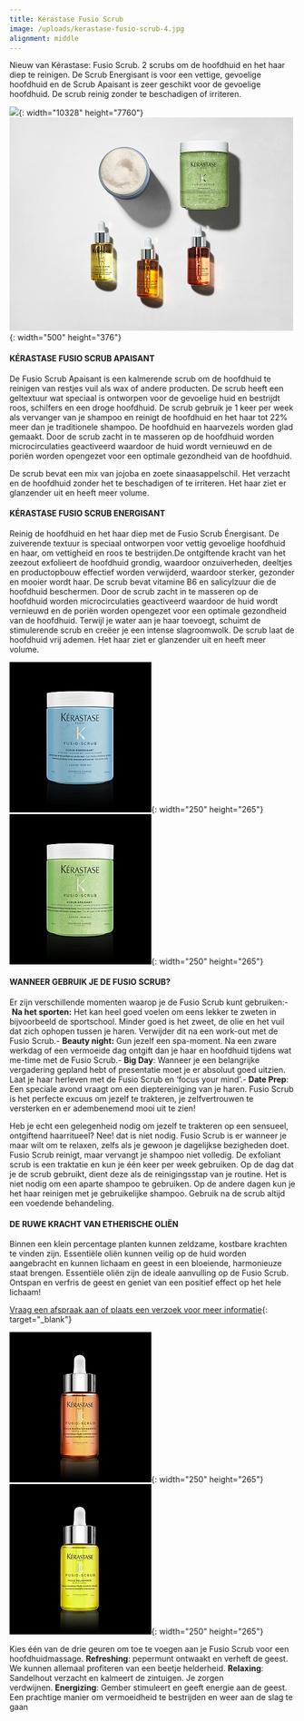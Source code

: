 ```yaml
---
title: Kérastase Fusio Scrub
image: /uploads/kerastase-fusio-scrub-4.jpg
alignment: middle
---
```


Nieuw van K&eacute;rastase: Fusio Scrub. 2 scrubs om de hoofdhuid en het haar diep te reinigen. De Scrub Energisant is voor een vettige, gevoelige hoofdhuid en de Scrub Apaisant is zeer geschikt voor de gevoelige hoofdhuid. De scrub reinig zonder te beschadigen of irriteren.&nbsp;&nbsp;

![](/uploads/fusio-scrub-6.jpg){: width="10328" height="7760"}![](/uploads/kerastase-fusio-scrub.jpg){: width="500" height="376"}

#### K&Eacute;RASTASE FUSIO SCRUB APAISANT

De Fusio Scrub Apaisant is een kalmerende scrub om de hoofdhuid te reinigen van restjes vuil als wax of andere producten. De scrub heeft een geltextuur wat speciaal is ontworpen voor de gevoelige huid en bestrijdt roos, schilfers en een droge hoofdhuid. De scrub gebruik je 1 keer per week als vervanger van je shampoo en reinigt de hoofdhuid en het haar tot 22% meer dan je traditionele shampoo. De hoofdhuid en haarvezels worden glad gemaakt. Door de scrub zacht in te masseren op de hoofdhuid worden microcirculaties geactiveerd waardoor de huid wordt vernieuwd en de pori&euml;n worden opengezet voor een optimale gezondheid van de hoofdhuid.

De scrub bevat een mix van jojoba en zoete sinaasappelschil. Het verzacht en de hoofdhuid zonder het te beschadigen of te irriteren. Het haar ziet er glanzender uit en heeft meer volume.

#### K&Eacute;RASTASE FUSIO SCRUB ENERGISANT

Reinig de hoofdhuid en het haar diep met de Fusio Scrub &Eacute;nergisant. De zuiverende textuur is speciaal ontworpen voor vettig gevoelige hoofdhuid en haar, om vettigheid en roos te bestrijden.De ontgiftende kracht van het zeezout exfolieert de hoofdhuid grondig, waardoor onzuiverheden, deeltjes en productopbouw effectief worden verwijderd, waardoor sterker, gezonder en mooier wordt haar. De scrub bevat vitamine B6 en salicylzuur die de hoofdhuid beschermen. Door de scrub zacht in te masseren op de hoofdhuid worden microcirculaties geactiveerd waardoor de huid wordt vernieuwd en de pori&euml;n worden opengezet voor een optimale gezondheid van de hoofdhuid. Terwijl je water aan je haar toevoegt, schuimt de stimulerende scrub en cre&euml;er je een intense slagroomwolk. De scrub laat de hoofdhuid vrij ademen. Het haar ziet er glanzender uit en heeft meer volume.&nbsp;

![](/uploads/kerastase-scrub-energisant.jpg){: width="250" height="265"}![](/uploads/kerastase-scrub-apaisant.jpg){: width="250" height="265"}

#### WANNEER GEBRUIK JE DE FUSIO SCRUB?

Er zijn verschillende momenten waarop je de Fusio Scrub kunt gebruiken:-&nbsp;**Na het sporten:**&nbsp;Het kan heel goed voelen om eens lekker te zweten in bijvoorbeeld de sportschool. Minder goed is het zweet, de olie en het vuil dat zich ophopen tussen je haren. Verwijder dit na een work-out met de Fusio Scrub.-&nbsp;**Beauty night:**&nbsp;Gun jezelf een spa-moment. Na een zware werkdag of een vermoeide dag ontgift dan je haar en hoofdhuid tijdens wat me-time met de Fusio Scrub.-&nbsp;**Big Day**\: Wanneer je een belangrijke vergadering gepland hebt of presentatie moet je er absoluut goed uitzien. Laat je haar herleven met de Fusio Scrub en ‘focus your mind’.-&nbsp;**Date Prep**\: Een speciale avond vraagt om een dieptereiniging van je haren. Fusio Scrub is het perfecte excuus om jezelf te trakteren, je zelfvertrouwen te versterken en er adembenemend mooi uit te zien\!

Heb je echt een gelegenheid nodig om jezelf te trakteren op een sensueel, ontgiftend haarritueel? Nee\! dat is niet nodig. Fusio Scrub is er wanneer je maar wilt om te relaxen, zelfs als je gewoon je dagelijkse bezigheden doet. Fusio Scrub reinigt, maar vervangt je shampoo niet volledig. De exfoliant scrub is een traktatie en kun je &eacute;&eacute;n keer per week gebruiken. Op de dag dat je de scrub gebruikt, dient deze als de reinigingsstap van je routine. Het is niet nodig om een ​​aparte shampoo te gebruiken. Op de andere dagen kun je het haar reinigen met je gebruikelijke shampoo. Gebruik na de scrub altijd een voedende behandeling.

#### DE RUWE KRACHT VAN ETHERISCHE OLI&Euml;N

Binnen een klein percentage planten kunnen zeldzame, kostbare krachten te vinden zijn. Essenti&euml;le oli&euml;n kunnen veilig op de huid worden aangebracht en kunnen lichaam en geest in een bloeiende, harmonieuze staat brengen. Essenti&euml;le oli&euml;n zijn de ideale aanvulling op de Fusio Scrub. Ontspan en verfris de geest en geniet van een positief effect op het hele lichaam\!

[Vraag een afspraak aan of plaats een verzoek voor meer informatie](https://www.koffijberg.nl/contact/){: target="_blank"}

![](/uploads/kerastase-huile-rafrachissante.jpg){: width="250" height="265"}![](/uploads/kerastase-huile-relaxante.jpg){: width="250" height="265"}

Kies &eacute;&eacute;n van de drie geuren om toe te voegen aan je Fusio Scrub voor een hoofdhuidmassage.&nbsp;**Refreshing**\: pepermunt ontwaakt en verheft de geest. We kunnen allemaal profiteren van een beetje helderheid.&nbsp;**Relaxing**\: Sandelhout verzacht en kalmeert de zintuigen. Je zorgen verdwijnen.&nbsp;**Energizing**\: Gember stimuleert en geeft energie aan de geest. Een prachtige manier om vermoeidheid te bestrijden en weer aan de slag te gaan
